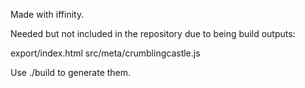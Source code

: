 Made with iffinity.

Needed but not included in the repository due to being build outputs:

export/index.html
src/meta/crumblingcastle.js

Use ./build to generate them.
